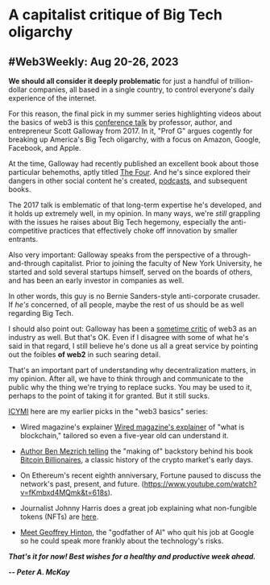 # A capitalist critique of Big Tech oligarchy
## #Web3Weekly: Aug 20-26, 2023

**We should all consider it deeply problematic** for just a handful of trillion-dollar companies, all based in a single country, to control everyone's daily experience of the internet.

For this reason, the final pick in my summer series highlighting videos about the basics of web3 is this [conference talk](https://www.youtube.com/watch?v=1ebKI4x_k8A) by professor, author, and entrepreneur Scott Galloway from 2017. In it, "Prof G" argues cogently for breaking up America's Big Tech oligarchy, with a focus on Amazon, Google, Facebook, and Apple.

At the time, Galloway had recently published an excellent book about those particular behemoths, aptly titled [The Four](https://www.amazon.com/The-Four-Scott-Galloway-audiobook/dp/B07565MYD1/ref=sr_1_1?keywords=the+four+galloway&sr=8-1). And he's since explored their dangers in other social content he's created, [podcasts](https://podcasts.voxmedia.com/show/the-prof-g-pod-with-scott-galloway), and subsequent books.

The 2017 talk is emblematic of that long-term expertise he's developed, and it holds up extremely well, in my opinion. In many ways, we're *still* grappling with the issues he raises about Big Tech hegemony, especially the anti-competitive practices that effectively choke off innovation by smaller entrants.

Also very important: Galloway speaks from the perspective of a through-and-through capitalist. Prior to joining the faculty of New York University, he started and sold several startups himself, served on the boards of others, and has been an early investor in companies as well.

In other words, this guy is no Bernie Sanders-style anti-corporate crusader. If *he's* concerned, of all people, maybe the rest of us should be as well regarding Big Tech.

I should also point out: Galloway has been a [sometime critic](https://www.profgalloway.com/web3/) of web3 as an industry as well. But that's OK. Even if I disagree with some of what he's said in that regard, I still believe he's done us all a great service by pointing out the foibles **of web2** in such searing detail.

That's an important part of understanding why decentralization matters, in my opinion. After all, we have to think through and communicate to the public why the thing we're trying to replace sucks. You may be used to it, perhaps to the point of taking it for granted. But it still sucks.

[ICYMI](https://www.urbandictionary.com/define.php?term=icymi) here are my earlier picks in the "web3 basics" series:

- Wired magazine's explainer [Wired magazine's explainer](https://www.youtube.com/watch?v=hYip_Vuv8J0&t=49s) of "what is blockchain," tailored so even a five-year old can understand it.

- [Author Ben Mezrich telling](https://www.youtube.com/watch?v=kN96Dgih3gI) the "making of" backstory behind his book [Bitcoin Billionaires](https://www.amazon.com/Bitcoin-Billionaires-Genius-Betrayal-Redemption/dp/1250217741/ref=tmm_hrd_swatch_0?_encoding=UTF8&sr=8-1), a classic history of the crypto market's early days.

- On Ethereum's recent eighth anniversary, Fortune paused to discuss the network's past, present, and future. (https://www.youtube.com/watch?v=fKmbxd4MQmk&t=618s). <!-- In less than 15 minutes, reporter Rosemarie Miller covers a *lot* of ground about the platform's history and its future through her chat with blockchain entrepreneur Jamiel Shiekh. -->

- Journalist Johnny Harris does a great job explaining what non-fungible tokens (NFTs) are [here](https://www.youtube.com/watch?v=Oz9zw7-_vhM).

- [Meet Geoffrey Hinton](https://www.youtube.com/watch?v=l9RWTMNnvi4), the "godfather of AI" who quit his job at Google so he could speak more frankly about the technology's risks.

_**That's it for now! Best wishes for a healthy and productive week ahead.**_  

_**-- Peter A. McKay**_
